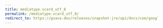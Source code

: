 ```yaml
---
title: mediatype.vcard_utf_8
permalink: /mediatype.vcard_utf_8/
redirect_to: https://guava.dev/releases/snapshot-jre/api/docs/com/google/common/net/MediaType.html#VCARD_UTF_8
---
```

